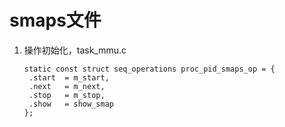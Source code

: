 # smaps文件

1. 操作初始化，task_mmu.c

   ```
   static const struct seq_operations proc_pid_smaps_op = {
   	.start	= m_start,
   	.next	= m_next,
   	.stop	= m_stop,
   	.show	= show_smap
   };
   ```

   

